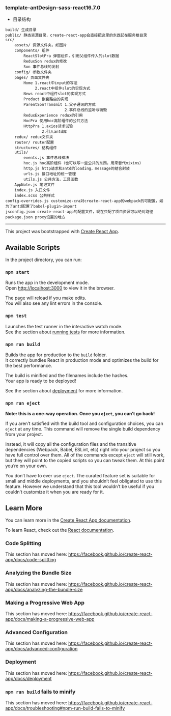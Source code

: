 ### template-antDesign-sass-react16.7.0
- 目录结构
```
build/ 生成目录
public/ 静态资源目录，create-react-app会直接把这里的东西起在服务根目录
src/
    assets/ 资源文件夹，如图片
    components/ 组件
        ReactSlotPra 弹窗组件，引用父组件传入的slot数据
        ReduxSon redux的修改
        Son 事件总线的发射
    config/ 参数文件夹
    pages/ 页面文件夹
        Home 1.react中input的写法
             2.react中组件slot的实现方式
        News react中组件slot的实现方式
        Product 嵌套路由的实现
        ParentSonTransmit 1.父子通讯的方式
                          2.事件总线的监听与销毁
        ReduxExperience redux的引用
        HocPra 使用hoc高阶组件的公共方法
        HttpPra 1.axios请求试验
                2.引入antd库
    redux/ redux文件夹
    router/ router配置
    structures/ 结构组件
    utils/
        events.js 事件总线模块
        hoc.js hoc高阶组件（也可以写一些公共的东西，用来替代mixins）
        http.js http请求和antd的loading，message的结合封装
        urls.js 接口地址的统一管理
        utils.js 公共方法，工具函数
    AppNote.js 笔记文件
    index.js 入口文件
    index.scss 公共样式
config-overrides.js customize-cra对create-react-app的webpack的可配置，如为了antd配置了babel-plugin-import
jsconfig.json create-react-app的配置文件，现在只配了项目资源可以绝对路径
package.json proxy设置的地方
```
---
This project was bootstrapped with [Create React App](https://github.com/facebook/create-react-app).

## Available Scripts

In the project directory, you can run:

### `npm start`

Runs the app in the development mode.<br>
Open [http://localhost:3000](http://localhost:3000) to view it in the browser.

The page will reload if you make edits.<br>
You will also see any lint errors in the console.

### `npm test`

Launches the test runner in the interactive watch mode.<br>
See the section about [running tests](https://facebook.github.io/create-react-app/docs/running-tests) for more information.

### `npm run build`

Builds the app for production to the `build` folder.<br>
It correctly bundles React in production mode and optimizes the build for the best performance.

The build is minified and the filenames include the hashes.<br>
Your app is ready to be deployed!

See the section about [deployment](https://facebook.github.io/create-react-app/docs/deployment) for more information.

### `npm run eject`

**Note: this is a one-way operation. Once you `eject`, you can’t go back!**

If you aren’t satisfied with the build tool and configuration choices, you can `eject` at any time. This command will remove the single build dependency from your project.

Instead, it will copy all the configuration files and the transitive dependencies (Webpack, Babel, ESLint, etc) right into your project so you have full control over them. All of the commands except `eject` will still work, but they will point to the copied scripts so you can tweak them. At this point you’re on your own.

You don’t have to ever use `eject`. The curated feature set is suitable for small and middle deployments, and you shouldn’t feel obligated to use this feature. However we understand that this tool wouldn’t be useful if you couldn’t customize it when you are ready for it.

## Learn More

You can learn more in the [Create React App documentation](https://facebook.github.io/create-react-app/docs/getting-started).

To learn React, check out the [React documentation](https://reactjs.org/).

### Code Splitting

This section has moved here: https://facebook.github.io/create-react-app/docs/code-splitting

### Analyzing the Bundle Size

This section has moved here: https://facebook.github.io/create-react-app/docs/analyzing-the-bundle-size

### Making a Progressive Web App

This section has moved here: https://facebook.github.io/create-react-app/docs/making-a-progressive-web-app

### Advanced Configuration

This section has moved here: https://facebook.github.io/create-react-app/docs/advanced-configuration

### Deployment

This section has moved here: https://facebook.github.io/create-react-app/docs/deployment

### `npm run build` fails to minify

This section has moved here: https://facebook.github.io/create-react-app/docs/troubleshooting#npm-run-build-fails-to-minify
